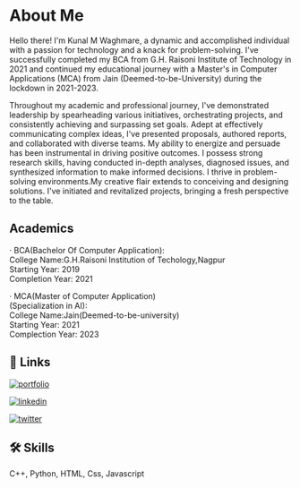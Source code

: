 
# About Me 

Hello there! I'm Kunal M Waghmare, a dynamic and accomplished individual with a passion for technology and a knack for problem-solving. I've successfully completed my BCA from G.H. Raisoni Institute of Technology in 2021 and continued my educational journey with a Master's in Computer Applications (MCA) from Jain (Deemed-to-be-University) during the lockdown in 2021-2023.

Throughout my academic and professional journey, I've demonstrated leadership by spearheading various initiatives, orchestrating projects, and consistently achieving and surpassing set goals. Adept at effectively communicating complex ideas, I've presented proposals, authored reports, and collaborated with diverse teams. My ability to energize and persuade has been instrumental in driving positive outcomes. I possess strong research skills, having conducted in-depth analyses, diagnosed issues, and synthesized information to make informed decisions. I thrive in problem-solving environments.My creative flair extends to conceiving and designing solutions. I've initiated and revitalized projects, bringing a fresh perspective to the table.
## Academics 
· BCA(Bachelor Of Computer Application):
<br>
  College Name:G.H.Raisoni Institution of Techology,Nagpur
<br>
  Starting Year: 2019<br>
  Completion Year: 2021

· MCA(Master of Computer Application)<br>
  (Specialization in AI):
<br>
  College Name:Jain(Deemed-to-be-university)
<br>
  Starting Year: 2021<br>
  Complection Year: 2023
## 🔗 Links
[![portfolio](https://img.shields.io/badge/my_portfolio-000?style=for-the-badge&logo=ko-fi&logoColor=white)](https://kunal-1207.github.io/index.html)

[![linkedin](https://img.shields.io/badge/linkedin-0A66C2?style=for-the-badge&logo=linkedin&logoColor=white)](https://www.linkedin.com/in/kunal-waghmare-b48b1b226/)

[![twitter](https://img.shields.io/badge/twitter-1DA1F2?style=for-the-badge&logo=twitter&logoColor=white)](https://twitter.com/kunalwagh1207)


## 🛠 Skills
C++, Python, HTML, Css, Javascript 


